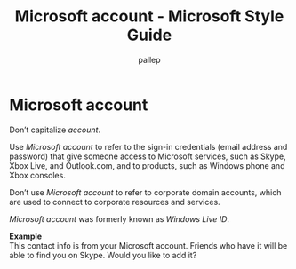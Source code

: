 ﻿---
title: Microsoft account - Microsoft Style Guide
author: pallep
ms.author: pallep
ms.date: 1/19/2018
ms.topic: article
ms.prod: non-product-specific
---

# Microsoft account

Don’t capitalize *account*.

Use *Microsoft account* to refer to the sign-in credentials (email address and password) that give someone access to Microsoft services, such as Skype, Xbox Live, and Outlook.com, and to products, such as Windows phone and Xbox consoles. 

Don’t use *Microsoft account* to refer to corporate domain accounts, which are used to connect to corporate resources and services.

*Microsoft account* was formerly known as *Windows Live ID*.

**Example**  
This contact info is from your Microsoft account. Friends who have it will be able to find you on Skype. Would you like to add it?
